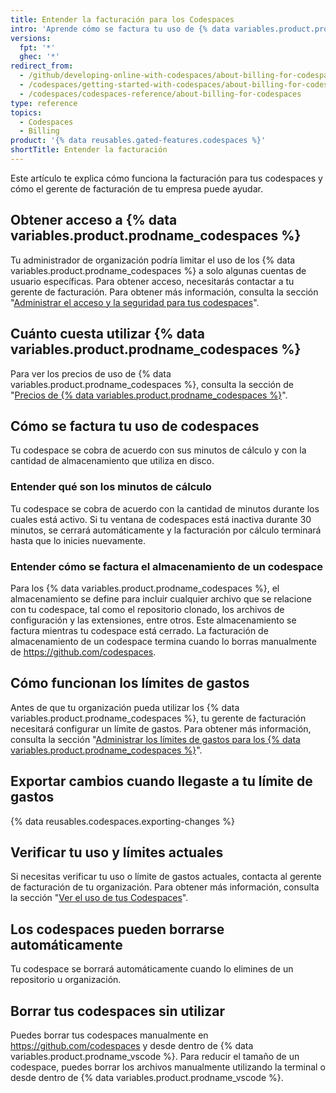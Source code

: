 ```yaml
---
title: Entender la facturación para los Codespaces
intro: 'Aprende cómo se factura tu uso de {% data variables.product.prodname_codespaces %}.'
versions:
  fpt: '*'
  ghec: '*'
redirect_from:
  - /github/developing-online-with-codespaces/about-billing-for-codespaces
  - /codespaces/getting-started-with-codespaces/about-billing-for-codespaces
  - /codespaces/codespaces-reference/about-billing-for-codespaces
type: reference
topics:
  - Codespaces
  - Billing
product: '{% data reusables.gated-features.codespaces %}'
shortTitle: Entender la facturación
---
```


Este artículo te explica cómo funciona la facturación para tus codespaces y cómo el gerente de facturación de tu empresa puede ayudar.

## Obtener acceso a {% data variables.product.prodname_codespaces %}

Tu administrador de organización podría limitar el uso de los {% data variables.product.prodname_codespaces %} a solo algunas cuentas de usuario específicas. Para obtener acceso, necesitarás contactar a tu gerente de facturación. Para obtener más información, consulta la sección "[Administrar el acceso y la seguridad para tus codespaces](/codespaces/managing-your-codespaces/managing-access-and-security-for-your-codespaces)".

## Cuánto cuesta utilizar {% data variables.product.prodname_codespaces %}

Para ver los precios de uso de {% data variables.product.prodname_codespaces %}, consulta la sección de "[Precios de {% data variables.product.prodname_codespaces %}](/billing/managing-billing-for-github-codespaces/about-billing-for-codespaces#codespaces-pricing)".

## Cómo se factura tu uso de codespaces

Tu codespace se cobra de acuerdo con sus minutos de cálculo y con la cantidad de almacenamiento que utiliza en disco.

### Entender qué son los minutos de cálculo
Tu codespace se cobra de acuerdo con la cantidad de minutos durante los cuales está activo. Si tu ventana de codespaces está inactiva durante 30 minutos, se cerrará automáticamente y la facturación por cálculo terminará hasta que lo inicies nuevamente.

### Entender cómo se factura el almacenamiento de un codespace
Para los {% data variables.product.prodname_codespaces %}, el almacenamiento se define para incluir cualquier archivo que se relacione con tu codespace, tal como el repositorio clonado, los archivos de configuración y las extensiones, entre otros. Este almacenamiento se factura mientras tu codespace está cerrado. La facturación de almacenamiento de un codespace termina cuando lo borras manualmente de https://github.com/codespaces.

## Cómo funcionan los límites de gastos

Antes de que tu organización pueda utilizar los {% data variables.product.prodname_codespaces %}, tu gerente de facturación necesitará configurar un límite de gastos. Para obtener más información, consulta la sección "[Administrar los límites de gastos para los {% data variables.product.prodname_codespaces %}](/billing/managing-billing-for-github-codespaces/managing-spending-limits-for-codespaces)".

## Exportar cambios cuando llegaste a tu límite de gastos

{% data reusables.codespaces.exporting-changes %}

## Verificar tu uso y límites actuales
Si necesitas verificar tu uso o límite de gastos actuales, contacta al gerente de facturación de tu organización. Para obtener más información, consulta la sección "[Ver el uso de tus Codespaces](/billing/managing-billing-for-github-codespaces/viewing-your-codespaces-usage)".

## Los codespaces pueden borrarse automáticamente

Tu codespace se borrará automáticamente cuando lo elimines de un repositorio u organización.

## Borrar tus codespaces sin utilizar

Puedes borrar tus codespaces manualmente en https://github.com/codespaces y desde dentro de {% data variables.product.prodname_vscode %}. Para reducir el tamaño de un codespace, puedes borrar los archivos manualmente utilizando la terminal o desde dentro de {% data variables.product.prodname_vscode %}.
